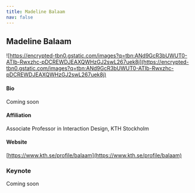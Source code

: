 ```yaml
---
title: Madeline Balaam
nav: false
---
```

## Madeline Balaam

![https://encrypted-tbn0.gstatic.com/images?q=tbn:ANd9GcR3bUWUT0-ATIb-Rwxzhc-pDCREWDJEAXQWHzGJ2swL267uek8j](https://encrypted-tbn0.gstatic.com/images?q=tbn:ANd9GcR3bUWUT0-ATIb-Rwxzhc-pDCREWDJEAXQWHzGJ2swL267uek8j)

#### Bio
Coming soon

#### Affiliation

Associate Professor in Interaction Design, KTH Stockholm

#### Website

[https://www.kth.se/profile/balaam](https://www.kth.se/profile/balaam)

### Keynote

Coming soon
